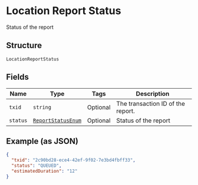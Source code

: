 
# Location Report Status

Status of the report

## Structure

`LocationReportStatus`

## Fields

| Name | Type | Tags | Description |
|  --- | --- | --- | --- |
| `txid` | `string` | Optional | The transaction ID of the report. |
| `status` | [`ReportStatusEnum`](../../doc/models/report-status-enum.md) | Optional | Status of the report |

## Example (as JSON)

```json
{
  "txid": "2c90bd28-ece4-42ef-9f02-7e3bd4fbff33",
  "status": "QUEUED",
  "estimatedDuration": "12"
}
```

